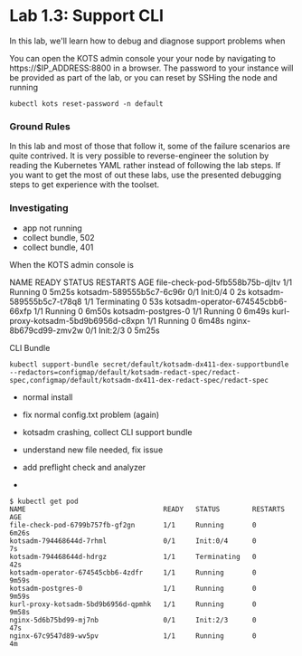 Lab 1.3: Support CLI
=========================================

In this lab, we'll learn how to debug and diagnose support problems when 

You can open the KOTS admin console your your node by navigating to https://$IP_ADDRESS:8800 in a browser. The password to your instance will be provided as part of the lab, or you can reset by SSHing the node and running

```shell
kubectl kots reset-password -n default
```

### Ground Rules

In this lab and most of those that follow it, some of the failure scenarios are quite contrived.
It is very possible to reverse-engineer the solution by reading the Kubernetes YAML rather instead of following the lab steps.
If you want to get the most of out these labs, use the presented debugging steps to get experience with the toolset.

### Investigating

- app not running
- collect bundle, 502
- collect bundle, 401






When the KOTS admin console is 

NAME                                  READY   STATUS        RESTARTS   AGE
file-check-pod-5fb558b75b-djltv       1/1     Running       0          5m25s
kotsadm-589555b5c7-6c96r              0/1     Init:0/4      0          2s
kotsadm-589555b5c7-t78q8              1/1     Terminating   0          53s
kotsadm-operator-674545cbb6-66xfp     1/1     Running       0          6m50s
kotsadm-postgres-0                    1/1     Running       0          6m49s
kurl-proxy-kotsadm-5bd9b6956d-c8xpn   1/1     Running       0          6m48s
nginx-8b679cd99-zmv2w                 0/1     Init:2/3      0          5m25s


CLI Bundle

```shell
kubectl support-bundle secret/default/kotsadm-dx411-dex-supportbundle --redactors=configmap/default/kotsadm-redact-spec/redact-spec,configmap/default/kotsadm-dx411-dex-redact-spec/redact-spec
```

- normal install
- fix normal config.txt problem (again)
- kotsadm crashing, collect CLI support bundle 
- understand new file needed, fix issue
- add preflight check and analyzer  
  
- 



```shell
$ kubectl get pod
NAME                                  READY   STATUS        RESTARTS   AGE
file-check-pod-6799b757fb-gf2gn       1/1     Running       0          6m26s
kotsadm-794468644d-7rhml              0/1     Init:0/4      0          7s
kotsadm-794468644d-hdrgz              1/1     Terminating   0          42s
kotsadm-operator-674545cbb6-4zdfr     1/1     Running       0          9m59s
kotsadm-postgres-0                    1/1     Running       0          9m59s
kurl-proxy-kotsadm-5bd9b6956d-qpmhk   1/1     Running       0          9m58s
nginx-5d6b75bd99-mj7nb                0/1     Init:2/3      0          47s
nginx-67c9547d89-wv5pv                1/1     Running       0          4m
```









